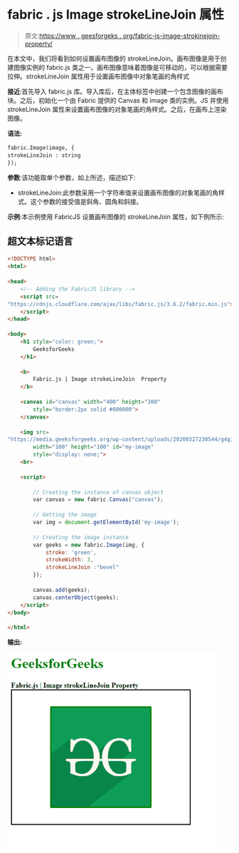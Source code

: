 # fabric . js Image strokeLineJoin 属性

> 原文:[https://www . geesforgeks . org/fabric-js-image-strokinejoin-property/](https://www.geeksforgeeks.org/fabric-js-image-strokelinejoin-property/)

在本文中，我们将看到如何设置画布图像的 strokeLineJoin。画布图像是用于创建图像实例的 fabric.js 类之一。画布图像意味着图像是可移动的，可以根据需要拉伸。strokeLineJoin 属性用于设置画布图像中对象笔画的角样式

**接近**:首先导入 fabric.js 库。导入库后，在主体标签中创建一个包含图像的画布块。之后，初始化一个由 Fabric 提供的 Canvas 和 image 类的实例。JS 并使用 strokeLineJoin 属性来设置画布图像的对象笔画的角样式。之后，在画布上渲染图像。

**语法:**

```html
fabric.Image(image, {
strokeLineJoin : string
});
```

**参数**:该功能取单个参数，如上所述，描述如下:

*   strokeLineJoin:此参数采用一个字符串值来设置画布图像的对象笔画的角样式。这个参数的接受值是斜角、圆角和斜接。

**示例**:本示例使用 FabricJS 设置画布图像的 strokeLineJoin 属性，如下例所示:

## 超文本标记语言

```html
<!DOCTYPE html>
<html>

<head>
    <!-- Adding the FabricJS library -->
    <script src=
"https://cdnjs.cloudflare.com/ajax/libs/fabric.js/3.6.2/fabric.min.js">
    </script>
</head>

<body>
    <h1 style="color: green;">
        GeeksforGeeks
    </h1>

    <b>
        Fabric.js | Image strokeLineJoin  Property
    </b>

    <canvas id="canvas" width="400" height="300"
        style="border:2px solid #000000">
    </canvas>

    <img src=
"https://media.geeksforgeeks.org/wp-content/uploads/20200327230544/g4gicon.png"
        width="100" height="100" id="my-image"
        style="display: none;">
    <br>

    <script>

        // Creating the instance of canvas object
        var canvas = new fabric.Canvas("canvas");

        // Getting the image
        var img = document.getElementById('my-image');

        // Creating the image instance
        var geeks = new fabric.Image(img, {
            stroke: 'green',
            strokeWidth: 3,
            strokeLineJoin :"bevel"
        });

        canvas.add(geeks);
        canvas.centerObject(geeks);
    </script>
</body>

</html>
```

**输出:**

![](img/05dd1e15c86f750325ecdfea935bf552.png)